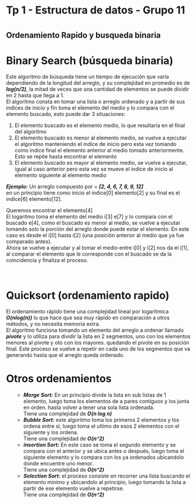 <h1> Tp 1 - Estructura de datos - Grupo 11 <h1>

<h2> Ordenamiento Rapido y busqueda binaria </h2>

#  Binary Search (búsqueda binaria)

 Este algoritmo de búsqueda tiene un tiempo de ejecución que varía dependiendo de la longitud del arreglo, y su complejidad en promedio es de ***log(n/2)***, la mitad de veces que una cantidad de elementos se puede dividir en 2 hasta que llega a 1.<br>
El algoritmo consta en tomar una lista o arreglo ordenado y a partir de sus indices de inicio y fin toma el elemento del medio y lo compara con el elemento buscado, esto puede dar 3 situaciones: 

<ol> 
<li> El elemento buscado es el elemento medio, lo que resultaría en el final del algoritmo </li>
<li> El elemento buscado es menor al elemento medio, se vuelve a ejecutar el algoritmo manteniendo el indice de inicio pero esta vez tomando como indice final el elemento anterior al medio tomado anteriormente. Esto se repite hasta encontrar el elemento </li>
<li> El elemento buscado es mayor al elemento medio, se vuelve a ejecutar, igual al caso anterior pero esta vez se mueve el indice de inicio al elemento siguiente al elemento medio </li>
</ol>

 ***Ejemplo:*** 
 Un arreglo compuesto por = ***[2, 4, 6, 7, 8, 9, 12]*** <br>
 en un principio tiene como inicio el indice[0] elemento[2] y su final es el indice[6] elemento[12]. <p>

<p>Queremos encontrar el elemento[4] <br>
 El logaritmo toma el elemento del medio i[3] e[7] y lo compara con el buscado e[4], como el buscado es menor al medio, se vuelve a ejecutar tomando solo la porción del arreglo donde puede estar el elemento. En este caso es desde el i[0] hasta i[2] (una posición anterior al medio que ya fue comparado antes). <br>
Ahora se vuelve a ejecutar y al tomar el medio entre i[0] y i[2] nos da el i[1], al comparar el elemento que le corresponde con el buscado se da la coincidencia y finaliza el proceso. <p>
<br>

# Quicksort (ordenamiento rapido)

El ordenamiento rápido tiene una complejidad lineal por logarítmica ***O(nlog(n))*** lo que hace que sea muy rápido en comparación a otros métodos, y no necesita memoria extra. <br>
El algoritmo funciona tomando un elemento del arreglo a ordenar llamado ***pivote*** y lo utiliza para dividir la lista en 2 segmentos, uno con los elementos menores al pivote y oto con los mayores. quedando el pivote en su posición final. Este proceso se vuelve a repetir en cada uno de los segmentos que va generando hasta que el arreglo queda ordenado.
<br>

# Otros ordenamientos
<ul>


- ***Merge Sort:*** En un principio divide la lista en sub listas de 1 elemento, luego toma los elementos de a pares contiguos y los junta en orden. hasta volver a tener una sola lista ordenada. <br>
Tiene una complejidad de ***O(n log n)*** 
- ***Bubble Sort:*** este algoritmo toma los primeros 2 elementos y los ordena entre si, luego toma el ultimo de esos 2 elementos con el siguiente y los ordena. <br>
Tiene una complejidad de ***O(n^2)*** 
- ***insertion Sort:*** En este caso se toma el segundo elemento y se compara con el anterior y se ubica antes o después, luego toma el siguiente elemento y lo compara con los ya ordenados ubicandolo donde encuentre uno menor. <br>
Tiene una complejidad de ***O(n^2)*** 
- ***Selection Sort:*** el proceso consiste en recorrer una lista buscando el elemento minimo y ubicandolo al principio, luego tomando la lista a partir de ese elemento vuelve a repetirse. <br>
Tiene una complejidad de ***O(n^2)*** 


